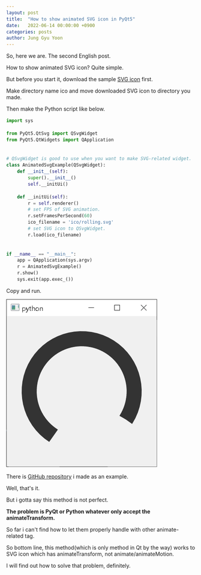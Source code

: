 ```yaml
---
layout: post
title:  "How to show animated SVG icon in PyQt5"
date:   2022-06-14 00:00:00 +0900
categories: posts
author: Jung Gyu Yoon
---
```

So, here we are. The second English post.

How to show animated SVG icon? Quite simple.

But before you start it, download the sample <a href="https://loading.io/asset/579298">SVG icon</a> first.

Make directory name ico and move downloaded SVG icon to directory you made.

Then make the Python script like below.

```python
import sys

from PyQt5.QtSvg import QSvgWidget
from PyQt5.QtWidgets import QApplication


# QSvgWidget is good to use when you want to make SVG-related widget.
class AnimatedSvgExample(QSvgWidget):
    def __init__(self):
        super().__init__()
        self.__initUi()

    def __initUi(self):
        r = self.renderer()
        # set FPS of SVG animation.
        r.setFramesPerSecond(60) 
        ico_filename = 'ico/rolling.svg'
        # set SVG icon to QSvgWidget.
        r.load(ico_filename) 


if __name__ == "__main__":
    app = QApplication(sys.argv)
    r = AnimatedSvgExample()
    r.show()
    sys.exit(app.exec_())
```

Copy and run.

![example](/assets/images/pyqt_how_to_show_animated_svg/1.png)

There is <a href="https://github.com/yjg30737/pyqt-animated-svg-example.git">GitHub repository</a> i made as an example.

Well, that's it.

But i gotta say this method is not perfect.

<b>The problem is PyQt or Python whatever only accept the animateTransform.</b>

So far i can't find how to let them properly handle with other animate-related tag.

So bottom line, this method(which is only method in Qt by the way) works to SVG icon which has animateTransform, not animate/animateMotion.

I will find out how to solve that problem, definitely.

